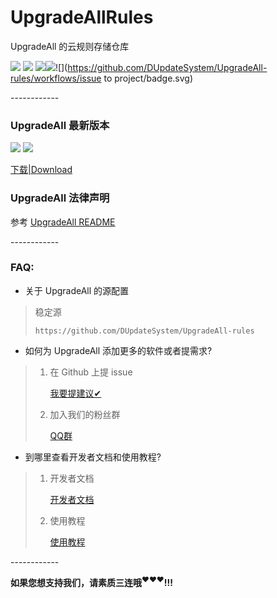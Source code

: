 # UpgradeAllRules

UpgradeAll 的云规则存储仓库

![](https://img.shields.io/github/stars/DUpdateSystem/UpgradeAll-rules.svg) ![](https://img.shields.io/github/forks/xz-dev/UpgradeAll-rules.svg)  ![](https://img.shields.io/github/issues/xz-dev/UpgradeAll-rules.svg)![](https://github.com/DUpdateSystem/UpgradeAll-rules/workflows/Automkconfig/badge.svg)![](https://github.com/DUpdateSystem/UpgradeAll-rules/workflows/issue to project/badge.svg)​

​------------

### UpgradeAll 最新版本
![](https://img.shields.io/github/tag/DUpdateSystem/UpgradeAll.svg) ![](https://img.shields.io/github/release/xz-dev/UpgradeAll.svg)

[下载|Download](https://github.com/DUpdateSystem/UpgradeAll/releases)

### UpgradeAll 法律声明

参考 [UpgradeAll README](https://github.com/DUpdateSystem/UpgradeAll/blob/master/README.md#%E6%B3%95%E5%BE%8B%E5%A3%B0%E6%98%8E)

​------------

### FAQ:​
* 关于 UpgradeAll 的源配置​
> 稳定源
>
> `https://github.com/DUpdateSystem/UpgradeAll-rules`

* 如何为 UpgradeAll 添加更多的软件或者提需求?
> 1. 在 Github 上提 issue
>
>     [我要提建议✔](https://github.com/DUpdateSystem/UpgradeAll-rules/issues)
>
> 2. 加入我们的粉丝群
>
>     [QQ群](https://jq.qq.com/?_wv=1027&k=5NC9Q9h)

* 到哪里查看开发者文档和使用教程?
> 1. 开发者文档
>
>     [开发者文档](https://github.com/xz-dev/UpgradeAll-rules/wiki)
>
> 2. 使用教程
>
>     [使用教程](https://xzos.net/upgradeall-readme/)

​------------

**如果您想支持我们，请素质三连哦<sup>❤️❤️❤️</sup>!!!**
